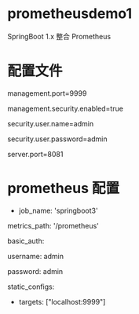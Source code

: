 # prometheusdemo1
SpringBoot 1.x 整合 Prometheus


# 配置文件
management.port=9999

management.security.enabled=true

security.user.name=admin

security.user.password=admin


server.port=8081

# prometheus 配置
  - job_name: 'springboot3'
 
  metrics_path: '/prometheus'
 
  basic_auth:
 
   username: admin
   
   password: admin
   
  static_configs:
 
   - targets: ["localhost:9999"]
   
